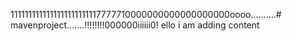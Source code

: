 1111111111111111111111117777710000000000000000000oooo..........# mavenproject.......!!!!!!!!000000iiiiii0!
ello i am adding content
